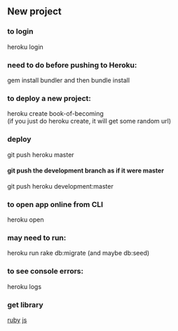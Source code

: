 ## New project 

### to login 
heroku login

### need to do before pushing to Heroku: 
gem install bundler
    and then
bundle install


### to deploy a new project:
heroku create book-of-becoming  
(if you just do heroku create, it will get some random url)

### deploy
git push heroku master

#### git push the development branch as if it were master
git push heroku development:master

### to open app online from CLI
heroku open

### may need to run:
heroku run rake db:migrate (and maybe db:seed)

### to see console errors:
heroku logs


### get library
[ruby](https://github.com/unsplash/unsplash_rb)
[js](https://github.com/unsplash/unsplash_js)


